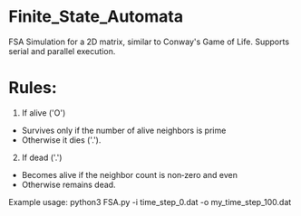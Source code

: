 # Finite_State_Automata
FSA Simulation for a 2D matrix, similar to Conway's Game of Life. Supports serial and parallel execution.

# Rules:
1. If alive ('O')
- Survives only if the number of alive neighbors is prime
- Otherwise it dies ('.').
2. If dead ('.')
- Becomes alive if the neighbor count is non‑zero and even
- Otherwise remains dead.

Example usage:
python3 FSA.py -i time_step_0.dat -o my_time_step_100.dat
